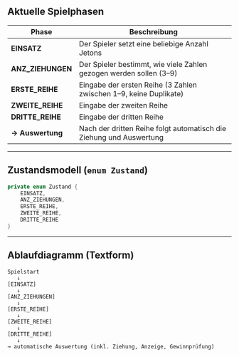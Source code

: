 ## Aktuelle Spielphasen

| Phase              | Beschreibung                                                        |
| ------------------ | ------------------------------------------------------------------- |
| **EINSATZ**        | Der Spieler setzt eine beliebige Anzahl Jetons                      |
| **ANZ\_ZIEHUNGEN** | Der Spieler bestimmt, wie viele Zahlen gezogen werden sollen (3–9)  |
| **ERSTE\_REIHE**   | Eingabe der ersten Reihe (3 Zahlen zwischen 1–9, keine Duplikate)   |
| **ZWEITE\_REIHE**  | Eingabe der zweiten Reihe                                           |
| **DRITTE\_REIHE**  | Eingabe der dritten Reihe                                           |
| **→ Auswertung**   | Nach der dritten Reihe folgt automatisch die Ziehung und Auswertung |

---

## Zustandsmodell (`enum Zustand`)

```java
private enum Zustand {
    EINSATZ,
    ANZ_ZIEHUNGEN,
    ERSTE_REIHE,
    ZWEITE_REIHE,
    DRITTE_REIHE
}
```

---

## Ablaufdiagramm (Textform)

```plaintext
Spielstart
   ↓
[EINSATZ]
   ↓
[ANZ_ZIEHUNGEN]
   ↓
[ERSTE_REIHE]
   ↓
[ZWEITE_REIHE]
   ↓
[DRITTE_REIHE]
   ↓
→ automatische Auswertung (inkl. Ziehung, Anzeige, Gewinnprüfung)
```
